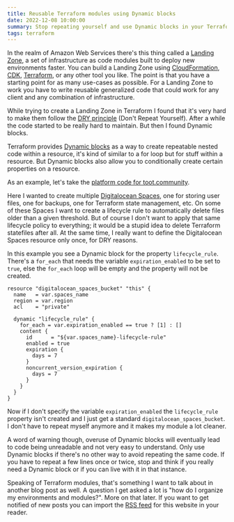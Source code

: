 ```yaml
---
title: Reusable Terraform modules using Dynamic blocks
date: 2022-12-08 10:00:00
summary: Stop repeating yourself and use Dynamic blocks in your Terraform resources
tags: terraform
---
```


In the realm of Amazon Web Services there's this thing called a [Landing Zone](https://docs.aws.amazon.com/prescriptive-guidance/latest/migration-aws-environment/understanding-landing-zones.html), a set of infrastructure as code modules built to deploy new environments faster. You can build a Landing Zone using [CloudFormation](https://aws.amazon.com/cloudformation/), [CDK](https://aws.amazon.com/cdk/), [Terraform](https://www.terraform.io), or any other tool you like. The point is that you have a starting point for as many use-cases as possible. For a Landing Zone to work you have to write reusable generalized code that could work for any client and any combination of infrastructure.

While trying to create a Landing Zone in Terraform I found that it's very hard to make them follow the [DRY principle](https://en.wikipedia.org/wiki/Don%27t_repeat_yourself) (Don't Repeat Yourself). After a while the code started to be really hard to maintain. But then I found Dynamic blocks.

Terraform provides [Dynamic blocks](https://developer.hashicorp.com/terraform/language/expressions/dynamic-blocks) as a way to create repeatable nested code within a resource, it's kind of similar to a for loop but for stuff within a resource. But Dynamic blocks also allow you to conditionally create certain properties on a resource.

As an example, let's take the [platform code for toot.community](https://github.com/toot-community/platform).

Here I wanted to create multiple [Digitalocean Spaces](https://www.digitalocean.com/products/spaces), one for storing user files, one for backups, one for Terraform state management, etc. On some of these Spaces I want to create a lifecycle rule to automatically delete files older than a given threshold. But of course I don't want to apply that same lifecycle policy to everything; it would be a stupid idea to delete Terraform statefiles after all. At the same time, I really want to define the Digitalocean Spaces resource only once, for DRY reasons.

In this example you see a Dynamic block for the property `lifecycle_rule`. There's a `for_each` that needs the variable `expiration_enabled` to be set to `true`, else the `for_each` loop will be empty and the property will not be created.

```hcl
resource "digitalocean_spaces_bucket" "this" {
  name   = var.spaces_name
  region = var.region
  acl    = "private"

  dynamic "lifecycle_rule" {
    for_each = var.expiration_enabled == true ? [1] : []
    content {
      id      = "${var.spaces_name}-lifecycle-rule"
      enabled = true
      expiration {
        days = 7
      }
      noncurrent_version_expiration {
        days = 7
      }
    }
  }
}
```

Now if I don't specify the variable `expiration_enabled` the `lifecycle_rule` property isn't created and I just get a standard `digitalocean_spaces_bucket`. I don't have to repeat myself anymore and it makes my module a lot cleaner.

A word of warning though, overuse of Dynamic blocks will eventually lead to code being unreadable and not very easy to understand. Only use Dynamic blocks if there's no other way to avoid repeating the same code. If you have to repeat a few lines once or twice, stop and think if you really need a Dynamic block or if you can live with it in that instance.

Speaking of Terraform modules, that's something I want to talk about in another blog post as well. A question I get asked a lot is "how do I organize my environments and modules?". More on that later. If you want to get notified of new posts you can import the [RSS feed](https://mijndertstuij.nl/feed.xml) for this website in your reader.
